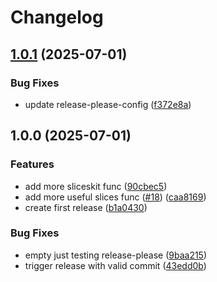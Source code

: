 # Changelog

## [1.0.1](https://github.com/umefy/godash/compare/v1.0.0...v1.0.1) (2025-07-01)


### Bug Fixes

* update release-please-config ([f372e8a](https://github.com/umefy/godash/commit/f372e8a65cad440c078f42c06b794fca798939bd))

## 1.0.0 (2025-07-01)


### Features

* add more sliceskit func ([90cbec5](https://github.com/umefy/godash/commit/90cbec5019f649557cdc01046311b93848e421d4))
* add more useful slices func ([#18](https://github.com/umefy/godash/issues/18)) ([caa8169](https://github.com/umefy/godash/commit/caa81695421c8a25c7fa8fcd4f23a9343f86666e))
* create first release ([b1a0430](https://github.com/umefy/godash/commit/b1a0430dca60c40322833e8baa99296cb2053d06))


### Bug Fixes

* empty just testing release-please ([9baa215](https://github.com/umefy/godash/commit/9baa21564eb51eadb3d3064a2170684fb72f1a03))
* trigger release with valid commit ([43edd0b](https://github.com/umefy/godash/commit/43edd0b39c69e7cd3a891ad7fc5289cf06001795))
